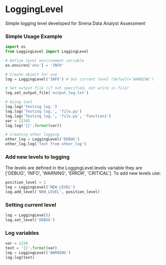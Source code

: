 # LoggingLevel
Simple logging level developed for Sirena Data Analyst Assessment 

### Simple Usage Example
```python
import os
from LoggingLevel import LoggingLevel

# Define level environment variable
os.environ['env'] = 'INFO'

# Create object for use
log = LoggingLevel('INFO') # Set current level (default='WARNING')

# Set output file (if not specified, not write in file)
log.set_output_file('output_log.txt')

# Using tool
log.log('Testing log.')
log.log('Testing log.', 'file.py')
log.log('Testing log.', 'file.py', 'function1')
var = 12345
log.log('{}'.format(var))

# Creating other logging
other_log = LoggingLevel('DEBUG')
other_log.log('Text from other_log')
```

### Add new levels to logging
The levels are defined in the LoggingLevel.levels variable they are ['DEBUG', 'INFO', 'WARNING', 'ERROR', 'CRITICAL']. To add new levels use:
```python
position_level = 1
log = LoggingLevel('NEW_LEVEL')
log.add_level('NEW_LEVEL', position_level)
```

### Setting current level
```python
log = LoggingLevel()
log.set_level('DEBUG')
```

### Log variables
```python
var = 1234
text = '{}'.format(var)
log = LoggingLevel('WARNING')
log.log(text)
```